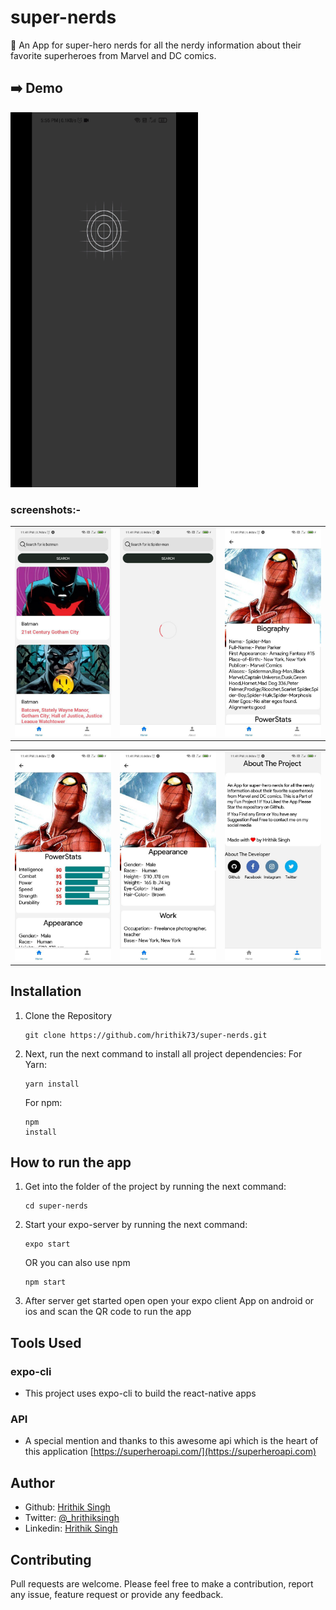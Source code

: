 # super-nerds
 :pencil:
An App for super-hero nerds for all the nerdy information about their favorite superheroes from Marvel and DC comics.

## :arrow_right:  Demo
<p float="left">
  <img src="super-nerds/../screenshots/demo.gif" width="300" height ="600"/>
</p>
  
### screenshots:-  
|                                                          |                                                          |                                                          |
| -------------------------------------------------------- | -------------------------------------------------------- | -------------------------------------------------------- |
| <img src="super-nerds/../screenshots/1.jpg" width="400"> | <img src="super-nerds/../screenshots/2.jpg" width="400"> | <img src="super-nerds/../screenshots/3.jpg" width="400"> |

|                                                          |                                                          |                                                          |
| -------------------------------------------------------- | -------------------------------------------------------- | -------------------------------------------------------- |
| <img src="super-nerds/../screenshots/4.jpg" width="400"> | <img src="super-nerds/../screenshots/5.jpg" width="400"> | <img src="super-nerds/../screenshots/6.jpg" width="400"> |

## Installation

1. Clone the Repository
  
   <pre><code>git clone https://github.com/hrithik73/super-nerds.git</code></pre>

2. Next, run the next command to install all project dependencies:
   For Yarn: <pre><code>yarn install</code></pre>
   For npm: <pre><code>npm install</code></pre>

## How to run the app
1. Get into the folder of the project by running the next command:

   <pre><code>cd super-nerds</code></pre>

2. Start your expo-server by running the next command:

    <pre><code>expo start</code></pre> 
   OR you can also use npm <pre><code>npm start</code></pre>

3. After server get started open open your expo client App on android or ios and scan the QR code to run the app

## Tools Used 
### expo-cli
 - This project uses expo-cli to build the react-native apps
### API 
- A special mention and thanks to this awesome api which is the heart of this application
[https://superheroapi.com/](https://superheroapi.com)

## Author
- Github: [Hrithik Singh](https://github.com/hrithik73)
- Twitter: [@_hrithiksingh](https://www.twitter.com/_hrithiksingh)
- Linkedin: [Hrithik Singh](https://www.linkedin.com/in/hrithik-singh-a8547b198/)


## Contributing
Pull requests are welcome. Please feel free to make a contribution, report any issue, feature request or provide any feedback.
